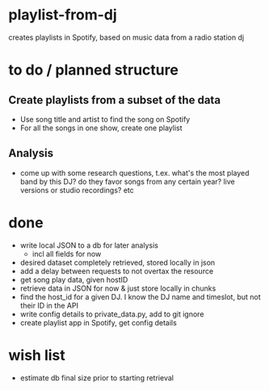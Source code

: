 # playlist-from-dj
creates playlists in Spotify, based on music data from a radio station dj

# to do / planned structure

## Create playlists from a subset of the data
- Use song title and artist to find the song on Spotify
- For all the songs in one show, create one playlist

## Analysis
- come up with some research questions, t.ex. what's the most played band by this DJ? do they favor songs from any certain year? live versions or studio recordings? etc

# done
- write local JSON to a db for later analysis
    - incl all fields for now
- desired dataset completely retrieved, stored locally in json
- add a delay between requests to not overtax the resource
- get song play data, given hostID
- retrieve data in JSON for now & just store locally in chunks
- find the host_id for a given DJ. I know the DJ name and timeslot, but not their ID in the API
- write config details to private_data.py, add to git ignore
- create playlist app in Spotify, get config details

# wish list
- estimate db final size prior to starting retrieval
